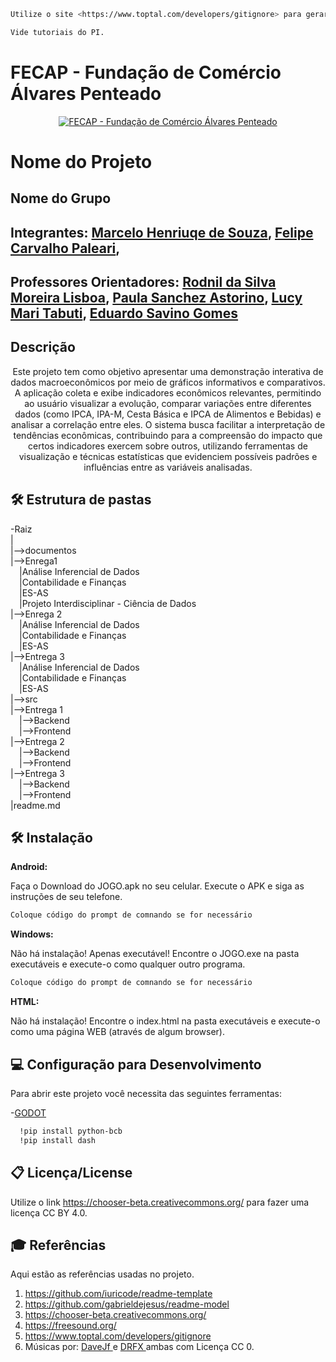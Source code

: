 ```sh
Utilize o site <https://www.toptal.com/developers/gitignore> para gerar seu arquivo gitignore e apague este campo.

Vide tutoriais do PI.
```

# FECAP - Fundação de Comércio Álvares Penteado

<p align="center">
<a href= "https://www.fecap.br/"><img src="https://encrypted-tbn0.gstatic.com/images?q=tbn:ANd9GcRhZPrRa89Kma0ZZogxm0pi-tCn_TLKeHGVxywp-LXAFGR3B1DPouAJYHgKZGV0XTEf4AE&usqp=CAU" alt="FECAP - Fundação de Comércio Álvares Penteado" border="0"></a>
</p>

# Nome do Projeto

## Nome do Grupo

## Integrantes: <a href="https://www.linkedin.com/in/victorbarq/">Marcelo Henriuqe de Souza</a>, <a href="https://www.linkedin.com/in/victorbarq/">Felipe  Carvalho Paleari</a>, 

## Professores Orientadores: <a href="https://www.linkedin.com/in/victorbarq/">Rodnil da Silva Moreira Lisboa</a>, <a href="https://www.linkedin.com/in/victorbarq/">Paula Sanchez Astorino</a>, <a href="https://www.linkedin.com/in/victorbarq/">Lucy Mari Tabuti</a>, <a href="https://www.linkedin.com/in/victorbarq/">Eduardo Savino Gomes</a>

## Descrição

<p align="center">
  Este projeto tem como objetivo apresentar uma demonstração interativa de dados macroeconômicos por meio de gráficos informativos e comparativos. A aplicação coleta e exibe indicadores econômicos relevantes, permitindo ao usuário visualizar a evolução, comparar variações entre diferentes dados (como IPCA, IPA-M, Cesta Básica e IPCA de Alimentos e Bebidas) e analisar a correlação entre eles.
 O sistema busca facilitar a interpretação de tendências econômicas, contribuindo para a compreensão do impacto que certos indicadores exercem sobre outros, utilizando ferramentas de visualização e técnicas estatísticas que evidenciem possíveis padrões e influências entre as variáveis analisadas.
</p>

## 🛠 Estrutura de pastas

-Raiz<br>
|<br>
|-->documentos<br>
  |-->Enrega1<br>
  &emsp;|Análise Inferencial de Dados<br>
  &emsp;|Contabilidade e Finanças<br>
  &emsp;|ES-AS<br>
  &emsp;|Projeto Interdisciplinar - Ciência de Dados<br>
  |-->Enrega 2<br>
  &emsp;|Análise Inferencial de Dados<br>
  &emsp;|Contabilidade e Finanças<br>
  &emsp;|ES-AS<br>
  |-->Entrega 3<br>
  &emsp;|Análise Inferencial de Dados<br>
  &emsp;|Contabilidade e Finanças<br>
  &emsp;|ES-AS<br>
|-->src<br>
  |-->Entrega 1<br>
    &emsp;|-->Backend<br>
    &emsp;|-->Frontend<br>
  |-->Entrega 2<br>
    &emsp;|-->Backend<br>
    &emsp;|-->Frontend<br>
  |-->Entrega 3<br>
    &emsp;|-->Backend<br>
    &emsp;|-->Frontend<br>
|readme.md<br>

## 🛠 Instalação

<b>Android:</b>

Faça o Download do JOGO.apk no seu celular.
Execute o APK e siga as instruções de seu telefone.

```sh
Coloque código do prompt de comnando se for necessário
```

<b>Windows:</b>

Não há instalação! Apenas executável!
Encontre o JOGO.exe na pasta executáveis e execute-o como qualquer outro programa.

```sh
Coloque código do prompt de comnando se for necessário
```

<b>HTML:</b>

Não há instalação!
Encontre o index.html na pasta executáveis e execute-o como uma página WEB (através de algum browser).

## 💻 Configuração para Desenvolvimento

Para abrir este projeto você necessita das seguintes ferramentas:


-<a href="https://godotengine.org/download">GODOT</a>

```sh
  !pip install python-bcb
  !pip install dash
```

## 📋 Licença/License
Utilize o link <https://chooser-beta.creativecommons.org/> para fazer uma licença CC BY 4.0.

## 🎓 Referências

Aqui estão as referências usadas no projeto.

1. <https://github.com/iuricode/readme-template>
2. <https://github.com/gabrieldejesus/readme-model>
3. <https://chooser-beta.creativecommons.org/>
4. <https://freesound.org/>
5. <https://www.toptal.com/developers/gitignore>
6. Músicas por: <a href="https://freesound.org/people/DaveJf/sounds/616544/"> DaveJf </a> e <a href="https://freesound.org/people/DRFX/sounds/338986/"> DRFX </a> ambas com Licença CC 0.

